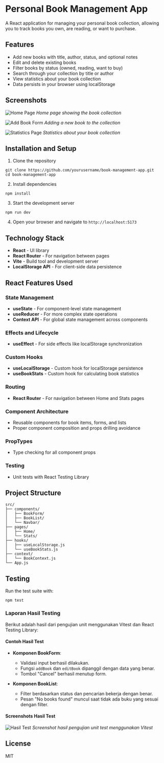 # Personal Book Management App

A React application for managing your personal book collection, allowing you to track books you own, are reading, or want to purchase.

## Features

- Add new books with title, author, status, and optional notes
- Edit and delete existing books
- Filter books by status (owned, reading, want to buy)
- Search through your collection by title or author
- View statistics about your book collection
- Data persists in your browser using localStorage

## Screenshots

![Home Page](/images/Home%20Page.PNG)
*Home page showing the book collection*

![Add Book Form](/images/Add%20Book%20Form.PNG)
*Adding a new book to the collection*

![Statistics Page](/images/Statistik%20Page.PNG)
*Statistics about your book collection*

## Installation and Setup

1. Clone the repository
```
git clone https://github.com/yourusername/book-management-app.git
cd book-management-app
```

2. Install dependencies
```
npm install
```

3. Start the development server
```
npm run dev
```

4. Open your browser and navigate to `http://localhost:5173`

## Technology Stack

- **React** - UI library
- **React Router** - For navigation between pages
- **Vite** - Build tool and development server
- **LocalStorage API** - For client-side data persistence

## React Features Used

### State Management
- **useState** - For component-level state management
- **useReducer** - For more complex state operations
- **Context API** - For global state management across components

### Effects and Lifecycle
- **useEffect** - For side effects like localStorage synchronization

### Custom Hooks
- **useLocalStorage** - Custom hook for localStorage persistence
- **useBookStats** - Custom hook for calculating book statistics

### Routing
- **React Router** - For navigation between Home and Stats pages

### Component Architecture
- Reusable components for book items, forms, and lists
- Proper component composition and props drilling avoidance

### PropTypes
- Type checking for all component props

### Testing
- Unit tests with React Testing Library

## Project Structure

```
src/
├── components/
│   ├── BookForm/
│   ├── BookList/
│   └── Navbar/
├── pages/
│   ├── Home/
│   └── Stats/
├── hooks/
│   ├── useLocalStorage.js
│   └── useBookStats.js
├── context/
│   └── BookContext.js
└── App.js
```

## Testing

Run the test suite with:

```
npm test
```

### Laporan Hasil Testing

Berikut adalah hasil dari pengujian unit menggunakan Vitest dan React Testing Library:

#### Contoh Hasil Test
- **Komponen BookForm**:
  - Validasi input berhasil dilakukan.
  - Fungsi `addBook` dan `editBook` dipanggil dengan data yang benar.
  - Tombol "Cancel" berhasil menutup form.

- **Komponen BookList**:
  - Filter berdasarkan status dan pencarian bekerja dengan benar.
  - Pesan "No books found" muncul saat tidak ada buku yang sesuai dengan filter.

#### Screenshots Hasil Test
![Hasil Test](https://via.placeholder.com/800x450)
*Screenshot hasil pengujian unit test menggunakan Vitest*

## License

MIT